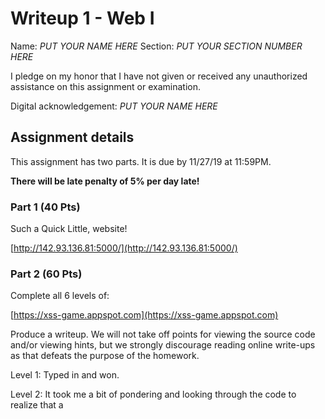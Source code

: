 # Writeup 1 - Web I

Name: *PUT YOUR NAME HERE*
Section: *PUT YOUR SECTION NUMBER HERE*

I pledge on my honor that I have not given or received any unauthorized assistance on this assignment or examination.

Digital acknowledgement: *PUT YOUR NAME HERE*


## Assignment details
This assignment has two parts. It is due by 11/27/19 at 11:59PM.

**There will be late penalty of 5% per day late!**

### Part 1 (40 Pts)

Such a Quick Little, website!

[http://142.93.136.81:5000/](http://142.93.136.81:5000/)

### Part 2 (60 Pts)
Complete all 6 levels of:

[https://xss-game.appspot.com](https://xss-game.appspot.com)

Produce a writeup. We will not take off points for viewing the source code and/or viewing hints, but we strongly discourage reading online write-ups as that defeats the purpose of the homework.

Level 1: Typed in <script>alert("hi");</script> and won.

Level 2: It took me a bit of pondering and looking through the code to realize that a <script> wouldn't be executed because it is inserted after the page loads. Once I got that, I realized that I could put the alert in the onclick parameter of a hyperlink as <a onclick="alert('hi');">, and this worked.
  
Level 3: It took me way too long to realize that the string gets plopped unchanged into an img tag and I can do the exact same thing I did for level 2 by putting `1.jpg' onclick=alert('hi') '` in the URL.

### Format

Part 1 and 2 can be answered in bullet form or full, grammatical sentences.

### Scoring

* Part 1 is worth 40 points
* Part 2 is worth 60 points

### Tips

Remember to document your thought process for maximum credit!

Review the slides for help with using any of the tools or libraries discussed in
class.
